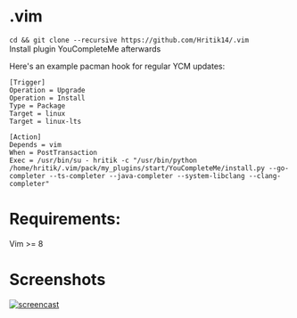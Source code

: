 # .vim

`cd && git clone --recursive https://github.com/Hritik14/.vim`     
Install plugin YouCompleteMe afterwards

Here's an example pacman hook for regular YCM updates:

```
[Trigger]
Operation = Upgrade
Operation = Install
Type = Package
Target = linux
Target = linux-lts

[Action]
Depends = vim
When = PostTransaction
Exec = /usr/bin/su - hritik -c "/usr/bin/python /home/hritik/.vim/pack/my_plugins/start/YouCompleteMe/install.py --go-completer --ts-completer --java-completer --system-libclang --clang-completer"
```

# Requirements:
Vim >= 8

# Screenshots
[![screencast](https://imgur.com/download/AA7vVVw)](https://youtu.be/1vh6KLKTg8I)
